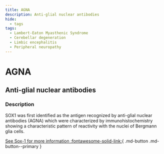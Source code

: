 ```yaml
---
title: AGNA
description: Anti-glial nuclear antibodies
hide:
  - tags
tags:
  - Lambert-Eaton Myasthenic Syndrome
  - Cerebellar degeneration
  - Limbic encephalitis
  - Peripheral neuropathy
---
```


# AGNA

## **Anti-glial nuclear antibodies**

### Description
SOX1 was first identified as the antigen recognized by anti-glial nuclear antibodies (AGNA) which were characterized by immunohistochemistry showing a characteristic pattern of reactivity with the nuclei of Bergmann glia cells. 



[See Sox-1 for more information :fontawesome-solid-link:](#){ .md-button .md-button--primary }


[^1]: Graus F, Vincent A, Pozo-Rosich P, et al. Anti-glial nuclear antibody: marker of lung cancer-related paraneoplastic neurological syndromes. J Neuroimmunol. 2005;165(1-2):166-171.
